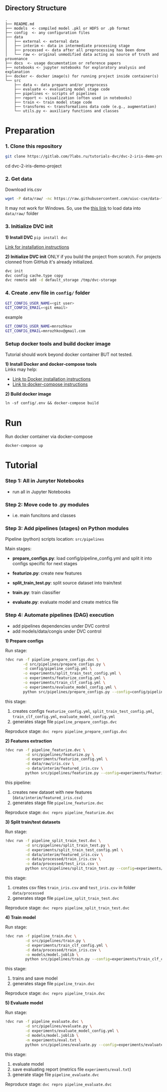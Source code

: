 Directory Structure
--------------------

    .
    ├── README.md
    ├── models  <- compiled model .pkl or HDFS or .pb format
    ├── config  <- any configuration files
    ├── data
    │   ├── external <- external data
    │   ├── interim <- data in intermediate processing stage
    │   ├── processed <- data after all preprocessing has been done
    │   └── raw <- original unmodified data acting as source of truth and provenance
    ├── docs  <- usage documentation or reference papers
    ├── notebooks <- jupyter notebooks for exploratory analysis and explanation 
    ├── docker <- docker image(s) for running project inside container(s)
    └── src
        ├── data <- data prepare and/or preprocess
        ├── evaluate <- evaluating model stage code 
        ├── pipelines <- scripts of pipelines
        ├── report <- visualization (often used in notebooks)
        ├── train <- train model stage code
        ├── transforms <- transformations data code (e.g., augmentation) 
        └── utils.py <- auxiliary functions and classes
        

# Preparation

### 1. Clone this repository

```bash
git clone https://gitlab.com/7labs.ru/tutorials-dvc/dvc-2-iris-demo-project.git
```

cd dvc-2-iris-demo-project

### 2. Get data

Download iris.csv

```bash
wget -P data/raw/ -nc https://raw.githubusercontent.com/uiuc-cse/data-fa14/gh-pages/data/iris.csv
```         

It may not work for Windows. So, use the [this link](https://raw.githubusercontent.com/uiuc-cse/data-fa14/gh-pages/data/iris.csv) 
to load data into `data/raw/` folder


### 3. Initialize DVC init 

__1) Install DVC__ 
`pip install dvc`

[Link for installation instructions](https://dvc.org/doc/get-started/install)

__2) Initialize DVC init__
ONLY if you build the project from scratch. For projects clonned from GitHub it's already initialized.  
```bash
dvc init
dvc config cache.type copy
dvc remote add -d default_storage /tmp/dvc-storage
```

### 4. Create .env file in `config/` folder 
```bash
GIT_CONFIG_USER_NAME=<git user>
GIT_CONFIG_EMAIL=<git email>
```
   
example

```bash
GIT_CONFIG_USER_NAME=mnrozhkov
GIT_CONFIG_EMAIL=mnrozhkov@gmail.com
```
    
### Setup docker tools and build docker image 
Tutorial should work beyond docker container BUT not tested. 

__1) Install Docker and docker-compose tools__  
Links may help:

* [Link to Docker installation instructions](https://docs.docker.com/install/)
* [Link to docker-compose instructions](https://docs.docker.com/compose/install/)

__2) Build docker image__

    ln -sf config/.env && docker-compose build
  
# Run     
    
Run docker container via docker-compose  

    docker-compose up

# Tutorial 
    
### Step 1: All in Junyter Notebooks 
- run all in Jupyter Notebooks

### Step 2: Move code to .py modules
- i.e. main funcitons and classes 


### Step 3: Add pipelines (stages) on Python modules

Pipeline (python) scripts location: `src/pipelines`

Main stages:

* __prepare_configs.py__: load config/pipeline_config.yml and split it into configs specific for next stages

* __featurize.py__: create new features

* __split_train_test.py__: split source dataset into train/test

* __train.py__: train classifier 

* __evaluate.py__: evaluate model and create metrics file

    
### Step 4: Automate pipelines (DAG) execution  
- add pipelines dependencies under DVC control
- add models/data/congis under DVC control

__1) Prepare configs__

Run stage:
```bash
!dvc run -f pipeline_prepare_configs.dvc \
        -d src/pipelines/prepare_configs.py \
        -d config/pipeline_config.yml \
        -o experiments/split_train_test_config.yml \
        -o experiments/featurize_config.yml \
        -o experiments/train_clf_config.yml \
        -o experiments/evaluate_model_config.yml \
        python src/pipelines/prepare_configs.py --config=config/pipeline_config.yml
```

this stage:

1) creates configs `featurize_config.yml`,  `split_train_test_config.yml`, `train_clf_config.yml`, `evaluate_model_config.yml`
2) generates stage file `pipeline_prepare_configs.dvc`

Reproduce stage: `dvc repro pipeline_prepare_configs.dvc`


__2) Features extraction__

```bash
!dvc run -f pipeline_featurize.dvc \
         -d src/pipelines/featurize.py \
         -d experiments/featurize_config.yml \
         -d data/raw/iris.csv \
         -o data/interim/featured_iris.csv \
         python src/pipelines/featurize.py --config=experiments/featurize_config.yml
```

this pipeline:
1) creates new dataset with new features (`data/interim/featured_iris.csv`)
2) generates stage file `pipeline_featurize.dvc`

Reproduce stage: `dvc repro pipeline_featurize.dvc`

        
__3) Split train/test datasets__

Run stage:
```bash
!dvc run -f pipeline_split_train_test.dvc \
         -d src/pipelines/split_train_test.py \
         -d experiments/split_train_test_config.yml \
         -d data/interim/featured_iris.csv \
         -o data/processed/train_iris.csv \
         -o data/processed/test_iris.csv \
         python src/pipelines/split_train_test.py --config=experiments/split_train_test_config.yml
```

this stage:

1) creates csv files `train_iris.csv` and `test_iris.csv` in folder `data/processed`
2) generates stage file `pipeline_split_train_test.dvc`        

Reproduce stage: `dvc repro pipeline_split_train_test.dvc`


__4) Train model__ 

Run stage:
```bash
!dvc run -f pipeline_train.dvc \
         -d src/pipelines/train.py \
         -d experiments/train_clf_config.yml \
         -d data/processed/train_iris.csv \
         -o models/model.joblib \
         python src/pipelines/train.py --config=experiments/train_clf_config.yml
```

this stage:

1) trains and save model
2) generates stage file `pipeline_train.dvc`        

Reproduce stage: `dvc repro pipeline_train.dvc`


__5) Evaluate model__

Run stage:
```bash
!dvc run -f pipeline_evaluate.dvc \
         -d src/pipelines/evaluate.py \
         -d experiments/evaluate_model_config.yml \
         -d models/model.joblib \
         -m experiments/eval.txt \
         python src/pipelines/evaluate.py --config=experiments/evaluate_model_config.yml
```        

this stage:

1) evaluate model
2) save evaluating report (metrics file `experiments/eval.txt`)
3) generate stage file `pipeline_evaluate.dvc`

Reproduce stage: `dvc repro pipeline_evaluate.dvc`

